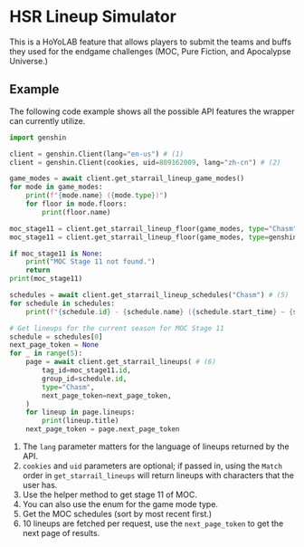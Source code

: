 # HSR Lineup Simulator

This is a HoYoLAB feature that allows players to submit the teams and buffs they used for the endgame challenges (MOC, Pure Fiction, and Apocalypse Universe.)

## Example

The following code example shows all the possible API features the wrapper can currently utilize.

```py
import genshin

client = genshin.Client(lang="en-us") # (1)
client = genshin.Client(cookies, uid=809162009, lang="zh-cn") # (2)

game_modes = await client.get_starrail_lineup_game_modes()
for mode in game_modes:
    print(f"{mode.name} ({mode.type})")
    for floor in mode.floors:
        print(floor.name)

moc_stage11 = client.get_starrail_lineup_floor(game_modes, type="Chasm", floor=11) # (3)
moc_stage11 = client.get_starrail_lineup_floor(game_modes, type=genshin.models.StarRailGameModeType.MOC, floor=11) # (4)

if moc_stage11 is None:
    print("MOC Stage 11 not found.")
    return
print(moc_stage11)

schedules = await client.get_starrail_lineup_schedules("Chasm") # (5)
for schedule in schedules:
    print(f"{schedule.id} - {schedule.name} ({schedule.start_time} ~ {schedule.end_time})")

# Get lineups for the current season for MOC Stage 11
schedule = schedules[0]
next_page_token = None
for _ in range(5):
    page = await client.get_starrail_lineups( # (6)
        tag_id=moc_stage11.id,
        group_id=schedule.id,
        type="Chasm",
        next_page_token=next_page_token,
    )
    for lineup in page.lineups:
        print(lineup.title)
    next_page_token = page.next_page_token
```

1. The `lang` parameter matters for the language of lineups returned by the API.
2. `cookies` and `uid` parameters are optional; if passed in, using the `Match` order in `get_starrail_lineups` will return lineups with characters that the user has.
3. Use the helper method to get stage 11 of MOC.
4. You can also use the enum for the game mode type.
5. Get the MOC schedules (sort by most recent first.)
6. 10 lineups are fetched per request, use the `next_page_token` to get the next page of results.
